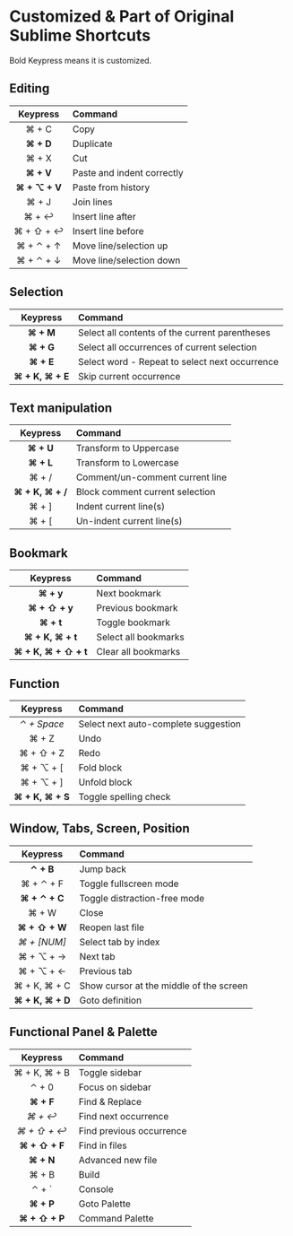 # Customized & Part of Original Sublime Shortcuts

Bold Keypress means it is customized.

## Editing

Keypress    | Command
:---------: |:-------
⌘ + C       | Copy
**⌘ + D**   | Duplicate
⌘ + X       | Cut
**⌘ + V**   | Paste and indent correctly
**⌘ + ⌥ + V**   | Paste from history
⌘ + J       | Join lines
⌘ + ↩       | Insert line after
⌘ + ⇧ + ↩   | Insert line before
⌘ + ⌃ + ↑   | Move line/selection up
⌘ + ⌃ + ↓   | Move line/selection down

## Selection
Keypress    | Command
:---------: |:-------
**⌘ + M**   | Select all contents of the current parentheses
**⌘ + G**   | Select all occurrences of current selection
**⌘ + E**   | Select word - Repeat to select next occurrence
**⌘ + K, ⌘ + E**   | Skip current occurrence

## Text manipulation

Keypress        | Command
:---------:     |:-------
**⌘ + U**    | Transform to Uppercase
**⌘ + L**    | Transform to Lowercase
⌘ + /           | Comment/un-comment current line
**⌘ + K, ⌘ + /**       | Block comment current selection
⌘ + ]           | Indent current line(s)
⌘ + [           | Un-indent current line(s)

## Bookmark

Keypress    | Command
:---------: |:-------
**⌘ + y**          | Next bookmark
**⌘ + ⇧ + y**     | Previous bookmark
**⌘ + t**      | Toggle bookmark
**⌘ + K, ⌘ + t**      | Select all bookmarks
**⌘ + K, ⌘ + ⇧ + t**  | Clear all bookmarks

## Function

Keypress    | Command
:---------: |:-------
*⌃ + Space* | Select next auto-complete suggestion
⌘ + Z       | Undo
⌘ + ⇧ + Z   | Redo
⌘ + ⌥ + [       | Fold block
⌘ + ⌥ + ]       | Unfold block
**⌘ + K, ⌘ + S**  | Toggle spelling check

## Window, Tabs, Screen, Position

Keypress    | Command
:---------: |:-------
**⌃ + B**| Jump back
⌘ + ⌃ + F   | Toggle fullscreen mode
**⌘ + ⌃ + C**  | Toggle distraction-free mode
⌘ + W   | Close
**⌘ + ⇧ + W**   | Reopen last file
*⌘ + [NUM]*   | Select tab by index
⌘ + ⌥ + →   | Next tab
⌘ + ⌥ + ←   | Previous tab
⌘ + K, ⌘ + C | Show cursor at the middle of the screen
**⌘ + K, ⌘ + D** | Goto definition

## Functional Panel & Palette

Keypress    | Command
:---------: |:-------
⌘ + K, ⌘ + B   | Toggle sidebar
⌃ + 0   | Focus on sidebar
**⌘ + F**   | Find & Replace
*⌘ + ↩*     | Find next occurrence
*⌘ + ⇧ + ↩* | Find previous occurrence
**⌘ + ⇧ + F** | Find in files
**⌘ + N**   | Advanced new file
⌘ + B       | Build
⌃ + `    | Console
**⌘ + P**   | Goto Palette
**⌘ + ⇧ + P**   | Command Palette

